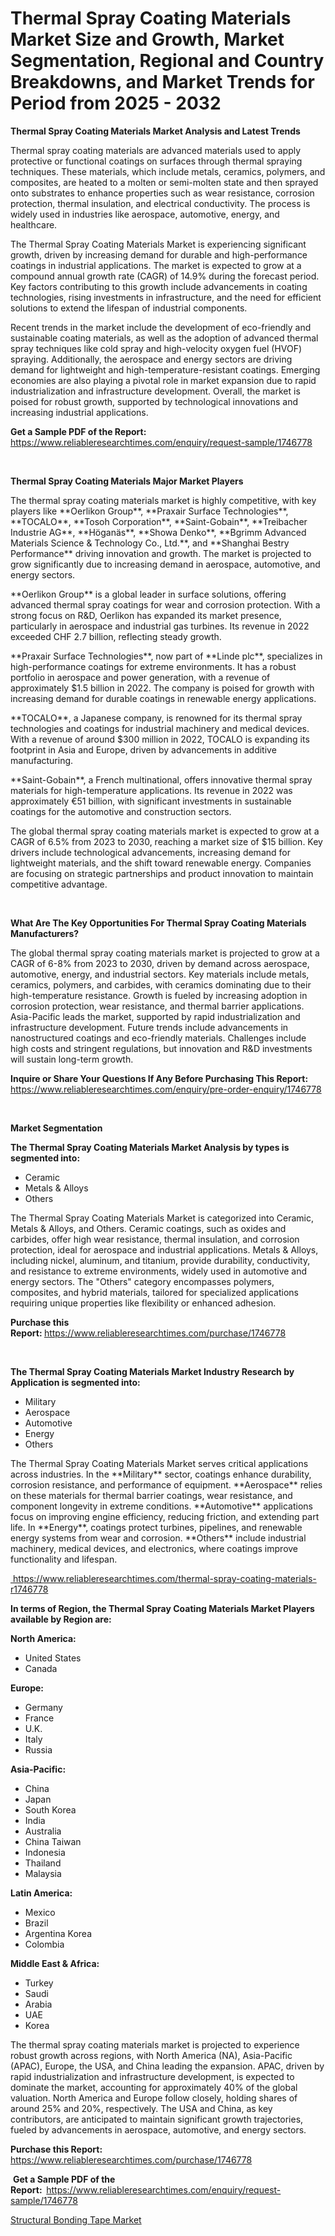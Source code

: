 <p><h1>Thermal Spray Coating Materials Market Size and Growth, Market Segmentation, Regional and Country Breakdowns, and Market Trends for Period from 2025 -  2032</h1></p><p><strong>Thermal Spray Coating Materials Market Analysis and Latest Trends</strong></p>
<p><p>Thermal spray coating materials are advanced materials used to apply protective or functional coatings on surfaces through thermal spraying techniques. These materials, which include metals, ceramics, polymers, and composites, are heated to a molten or semi-molten state and then sprayed onto substrates to enhance properties such as wear resistance, corrosion protection, thermal insulation, and electrical conductivity. The process is widely used in industries like aerospace, automotive, energy, and healthcare.</p><p>The Thermal Spray Coating Materials Market is experiencing significant growth, driven by increasing demand for durable and high-performance coatings in industrial applications. The market is expected to grow at a compound annual growth rate (CAGR) of 14.9% during the forecast period. Key factors contributing to this growth include advancements in coating technologies, rising investments in infrastructure, and the need for efficient solutions to extend the lifespan of industrial components.</p><p>Recent trends in the market include the development of eco-friendly and sustainable coating materials, as well as the adoption of advanced thermal spray techniques like cold spray and high-velocity oxygen fuel (HVOF) spraying. Additionally, the aerospace and energy sectors are driving demand for lightweight and high-temperature-resistant coatings. Emerging economies are also playing a pivotal role in market expansion due to rapid industrialization and infrastructure development. Overall, the market is poised for robust growth, supported by technological innovations and increasing industrial applications.</p></p>
<p><strong>Get a Sample PDF of the Report:&nbsp;</strong> <a href="https://www.reliableresearchtimes.com/enquiry/request-sample/1746778?utm_campaign=1420&utm_medium=2&utm_source=Github&utm_content=ia&utm_term=26012025&utm_id=thermal-spray-coating-materials">https://www.reliableresearchtimes.com/enquiry/request-sample/1746778</a></p>
<p>&nbsp;</p>
<p><strong>Thermal Spray Coating Materials Major Market Players</strong></p>
<p><p>The thermal spray coating materials market is highly competitive, with key players like **Oerlikon Group**, **Praxair Surface Technologies**, **TOCALO**, **Tosoh Corporation**, **Saint-Gobain**, **Treibacher Industrie AG**, **Höganäs**, **Showa Denko**, **Bgrimm Advanced Materials Science & Technology Co., Ltd.**, and **Shanghai Bestry Performance** driving innovation and growth. The market is projected to grow significantly due to increasing demand in aerospace, automotive, and energy sectors.</p><p>**Oerlikon Group** is a global leader in surface solutions, offering advanced thermal spray coatings for wear and corrosion protection. With a strong focus on R&D, Oerlikon has expanded its market presence, particularly in aerospace and industrial gas turbines. Its revenue in 2022 exceeded CHF 2.7 billion, reflecting steady growth.</p><p>**Praxair Surface Technologies**, now part of **Linde plc**, specializes in high-performance coatings for extreme environments. It has a robust portfolio in aerospace and power generation, with a revenue of approximately $1.5 billion in 2022. The company is poised for growth with increasing demand for durable coatings in renewable energy applications.</p><p>**TOCALO**, a Japanese company, is renowned for its thermal spray technologies and coatings for industrial machinery and medical devices. With a revenue of around $300 million in 2022, TOCALO is expanding its footprint in Asia and Europe, driven by advancements in additive manufacturing.</p><p>**Saint-Gobain**, a French multinational, offers innovative thermal spray materials for high-temperature applications. Its revenue in 2022 was approximately €51 billion, with significant investments in sustainable coatings for the automotive and construction sectors.</p><p>The global thermal spray coating materials market is expected to grow at a CAGR of 6.5% from 2023 to 2030, reaching a market size of $15 billion. Key drivers include technological advancements, increasing demand for lightweight materials, and the shift toward renewable energy. Companies are focusing on strategic partnerships and product innovation to maintain competitive advantage.</p></p>
<p>&nbsp;</p>
<p><strong>What Are The Key Opportunities For Thermal Spray Coating Materials Manufacturers?</strong></p>
<p><p>The global thermal spray coating materials market is projected to grow at a CAGR of 6-8% from 2023 to 2030, driven by demand across aerospace, automotive, energy, and industrial sectors. Key materials include metals, ceramics, polymers, and carbides, with ceramics dominating due to their high-temperature resistance. Growth is fueled by increasing adoption in corrosion protection, wear resistance, and thermal barrier applications. Asia-Pacific leads the market, supported by rapid industrialization and infrastructure development. Future trends include advancements in nanostructured coatings and eco-friendly materials. Challenges include high costs and stringent regulations, but innovation and R&D investments will sustain long-term growth.</p></p>
<p><strong>Inquire or Share Your Questions If Any Before Purchasing This Report:</strong> <a href="https://www.reliableresearchtimes.com/enquiry/pre-order-enquiry/1746778?utm_campaign=1420&utm_medium=2&utm_source=Github&utm_content=ia&utm_term=26012025&utm_id=thermal-spray-coating-materials">https://www.reliableresearchtimes.com/enquiry/pre-order-enquiry/1746778</a></p>
<p>&nbsp;</p>
<p><strong>Market Segmentation</strong></p>
<p><strong>The Thermal Spray Coating Materials Market Analysis by types is segmented into:</strong></p>
<p><ul><li>Ceramic</li><li>Metals & Alloys</li><li>Others</li></ul></p>
<p><p>The Thermal Spray Coating Materials Market is categorized into Ceramic, Metals & Alloys, and Others. Ceramic coatings, such as oxides and carbides, offer high wear resistance, thermal insulation, and corrosion protection, ideal for aerospace and industrial applications. Metals & Alloys, including nickel, aluminum, and titanium, provide durability, conductivity, and resistance to extreme environments, widely used in automotive and energy sectors. The "Others" category encompasses polymers, composites, and hybrid materials, tailored for specialized applications requiring unique properties like flexibility or enhanced adhesion.</p></p>
<p><strong>Purchase this Report:&nbsp;</strong><a href="https://www.reliableresearchtimes.com/purchase/1746778?utm_campaign=1420&utm_medium=2&utm_source=Github&utm_content=ia&utm_term=26012025&utm_id=thermal-spray-coating-materials">https://www.reliableresearchtimes.com/purchase/1746778</a></p>
<p>&nbsp;</p>
<p><strong>The Thermal Spray Coating Materials Market Industry Research by Application is segmented into:</strong></p>
<p><ul><li>Military</li><li>Aerospace</li><li>Automotive</li><li>Energy</li><li>Others</li></ul></p>
<p><p>The Thermal Spray Coating Materials Market serves critical applications across industries. In the **Military** sector, coatings enhance durability, corrosion resistance, and performance of equipment. **Aerospace** relies on these materials for thermal barrier coatings, wear resistance, and component longevity in extreme conditions. **Automotive** applications focus on improving engine efficiency, reducing friction, and extending part life. In **Energy**, coatings protect turbines, pipelines, and renewable energy systems from wear and corrosion. **Others** include industrial machinery, medical devices, and electronics, where coatings improve functionality and lifespan.</p></p>
<p><a href="https://www.reliableresearchtimes.com/thermal-spray-coating-materials-r1746778?utm_campaign=1420&utm_medium=2&utm_source=Github&utm_content=ia&utm_term=26012025&utm_id=thermal-spray-coating-materials">&nbsp;https://www.reliableresearchtimes.com/thermal-spray-coating-materials-r1746778</a></p>
<p><strong>In terms of Region, the Thermal Spray Coating Materials Market Players available by Region are:</strong></p>
<p>
    <p> <strong> North America: </strong>
        <ul>
            <li>United States</li>
            <li>Canada</li>
        </ul>
        </p> 
    <p> <strong> Europe: </strong>
        <ul>
            <li>Germany</li>
            <li>France</li>
            <li>U.K.</li>
            <li>Italy</li>
            <li>Russia</li>
        </ul>
        </p> 
    <p> <strong> Asia-Pacific: </strong>
        <ul>
            <li>China</li>
            <li>Japan</li>
            <li>South Korea</li>
            <li>India</li>
            <li>Australia</li>
            <li>China Taiwan</li>
            <li>Indonesia</li>
            <li>Thailand</li>
            <li>Malaysia</li>
        </ul>
        </p> 
    <p> <strong> Latin America: </strong>
        <ul>
            <li>Mexico</li>
            <li>Brazil</li>
            <li>Argentina Korea</li>
            <li>Colombia</li>
        </ul>
        </p> 
    <p> <strong> Middle East & Africa: </strong>
        <ul>
            <li>Turkey</li>
            <li>Saudi</li>
            <li>Arabia</li>
            <li>UAE</li>
            <li>Korea</li>
        </ul>
    </p>
    </p>
<p><p>The thermal spray coating materials market is projected to experience robust growth across regions, with North America (NA), Asia-Pacific (APAC), Europe, the USA, and China leading the expansion. APAC, driven by rapid industrialization and infrastructure development, is expected to dominate the market, accounting for approximately 40% of the global valuation. North America and Europe follow closely, holding shares of around 25% and 20%, respectively. The USA and China, as key contributors, are anticipated to maintain significant growth trajectories, fueled by advancements in aerospace, automotive, and energy sectors.</p></p>
<p><strong>Purchase this Report: </strong><a href="https://www.reliableresearchtimes.com/purchase/1746778?utm_campaign=1420&utm_medium=2&utm_source=Github&utm_content=ia&utm_term=26012025&utm_id=thermal-spray-coating-materials">https://www.reliableresearchtimes.com/purchase/1746778</a></p>
<p>&nbsp;<strong>Get a Sample PDF of the Report:&nbsp;&nbsp;</strong><a href="https://www.reliableresearchtimes.com/enquiry/request-sample/1746778?utm_campaign=1420&utm_medium=2&utm_source=Github&utm_content=ia&utm_term=26012025&utm_id=thermal-spray-coating-materials">https://www.reliableresearchtimes.com/enquiry/request-sample/1746778</a></p>
<p><strong></strong></p>
<p><p><a href="https://github.com/santosh758595/Market-Research-Report-List-6/blob/main/structural-bonding-tape-market.md?utm_campaign=1420&utm_medium=2&utm_source=Github&utm_content=ia&utm_term=26012025&utm_id=thermal-spray-coating-materials">Structural Bonding Tape Market</a></p></p>